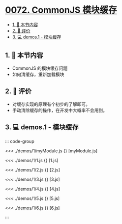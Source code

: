 # [0072. CommonJS 模块缓存](https://github.com/tnotesjs/TNotes.javascript/tree/main/notes/0072.%20CommonJS%20%E6%A8%A1%E5%9D%97%E7%BC%93%E5%AD%98)

<!-- region:toc -->

- [1. 🎯 本节内容](#1--本节内容)
- [2. 🫧 评价](#2--评价)
- [3. 💻 demos.1 - 模块缓存](#3--demos1---模块缓存)

<!-- endregion:toc -->

## 1. 🎯 本节内容

- CommonJS 的模块缓存问题
- 如何清缓存，重新加载模块

## 2. 🫧 评价

- 对缓存实现的原理有个初步的了解即可。
- 手动清除缓存的操作，在开发中大概率不会用到。

## 3. 💻 demos.1 - 模块缓存

::: code-group

<<< ./demos/1/myModule.js {} [myModule.js]

<<< ./demos/1/1.js {} [1.js]

<<< ./demos/1/2.js {} [2.js]

<<< ./demos/1/3.js {} [3.js]

<<< ./demos/1/4.js {} [4.js]

<<< ./demos/1/5.js {} [5.js]

<<< ./demos/1/6.js {} [6.js]

:::
